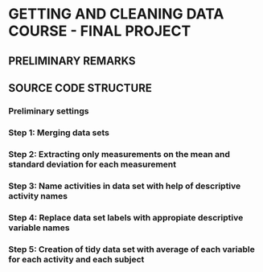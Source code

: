# GETTING AND CLEANING DATA COURSE - FINAL PROJECT

## PRELIMINARY REMARKS


## SOURCE CODE STRUCTURE

### Preliminary settings

### Step 1: Merging data sets

### Step 2: Extracting only measurements on the mean and standard deviation for each measurement

### Step 3: Name activities in data set with help of descriptive activity names

### Step 4: Replace data set labels with appropiate descriptive variable names

### Step 5: Creation of tidy data set with average of each variable for each activity and each subject
